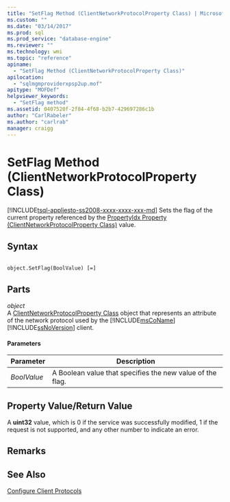 ```yaml
---
title: "SetFlag Method (ClientNetworkProtocolProperty Class) | Microsoft Docs"
ms.custom: ""
ms.date: "03/14/2017"
ms.prod: sql
ms.prod_service: "database-engine"
ms.reviewer: ""
ms.technology: wmi
ms.topic: "reference"
apiname: 
  - "SetFlag Method (ClientNetworkProtocolProperty Class)"
apilocation: 
  - "sqlmgmproviderxpsp2up.mof"
apitype: "MOFDef"
helpviewer_keywords: 
  - "SetFlag method"
ms.assetid: 0407520f-2f84-4f68-b2b7-429697286c1b
author: "CarlRabeler"
ms.author: "carlrab"
manager: craigg
---
```

# SetFlag Method (ClientNetworkProtocolProperty Class)
[!INCLUDE[tsql-appliesto-ss2008-xxxx-xxxx-xxx-md](../../../includes/tsql-appliesto-ss2008-xxxx-xxxx-xxx-md.md)]
  Sets the flag of the current property referenced by the [PropertyIdx Property (ClientNetworkProtocolProperty Class)](../../../relational-databases/wmi-provider-configuration-classes/clientnetworkprotocolproperty-class/propertyidx-property-clientnetworkprotocolproperty-class.md) value.  
  
## Syntax  
  
```  
  
object.SetFlag(BoolValue) [=]  
```  
  
## Parts  
 *object*  
 A [ClientNetworkProtocolProperty Class](../../../relational-databases/wmi-provider-configuration-classes/clientnetworkprotocolproperty-class/clientnetworkprotocolproperty-class.md) object that represents an attribute of the network protocol used by the [!INCLUDE[msCoName](../../../includes/msconame-md.md)] [!INCLUDE[ssNoVersion](../../../includes/ssnoversion-md.md)] client.  
  
#### Parameters  
  
|Parameter|Description|  
|---------------|-----------------|  
|*BoolValue*|A Boolean value that specifies the new value of the flag.|  
  
## Property Value/Return Value  
 A **uint32** value, which is 0 if the service was successfully modified, 1 if the request is not supported, and any other number to indicate an error.  
  
## Remarks  
  
## See Also  
 [Configure Client Protocols](../../../database-engine/configure-windows/configure-client-protocols.md)  
  
  
